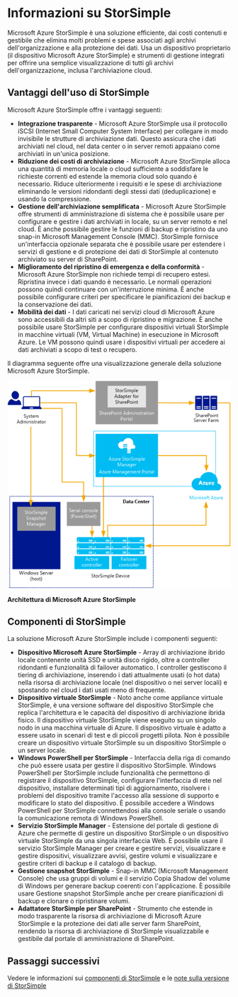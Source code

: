 <properties 
   pageTitle="Informazioni su StorSimple" 
   description="Descrive le funzionalità, l'architettura e i componenti di StorSimple." 
   services="storsimple" 
   documentationCenter="NA" 
   authors="SharS" 
   manager="AdinaH" 
   editor=""/>

<tags
   ms.service="storsimple"
   ms.devlang="NA"
   ms.topic="article"
   ms.tgt_pltfrm="NA"
   ms.workload="TBD" 
   ms.date="02/17/2015"
   ms.author="v-sharos@microsoft.com"/>

# Informazioni su StorSimple 

Microsoft Azure StorSimple è una soluzione efficiente, dai costi contenuti e gestibile che elimina molti problemi e spese associati agli archivi dell'organizzazione e alla protezione dei dati. Usa un dispositivo proprietario (il dispositivo Microsoft Azure StorSimple) e strumenti di gestione integrati per offrire una semplice visualizzazione di tutti gli archivi dell'organizzazione, inclusa l'archiviazione cloud.

## Vantaggi dell'uso di StorSimple

Microsoft Azure StorSimple offre i vantaggi seguenti:

- **Integrazione trasparente** - Microsoft Azure StorSimple usa il protocollo iSCSI (Internet Small Computer System Interface) per collegare in modo invisibile le strutture di archiviazione dati. Questo assicura che i dati archiviati nel cloud, nel data center o in server remoti appaiano come archiviati in un'unica posizione.
- **Riduzione dei costi di archiviazione** - Microsoft Azure StorSimple alloca una quantità di memoria locale o cloud sufficiente a soddisfare le richieste correnti ed estende la memoria cloud solo quando è necessario. Riduce ulteriormente i requisiti e le spese di archiviazione eliminando le versioni ridondanti degli stessi dati (deduplicazione) e usando la compressione.
- **Gestione dell'archiviazione semplificata** - Microsoft Azure StorSimple offre strumenti di amministrazione di sistema che è possibile usare per configurare e gestire i dati archiviati in locale, su un server remoto e nel cloud. È anche possibile gestire le funzioni di backup e ripristino da uno snap-in Microsoft Management Console (MMC). StorSimple fornisce un'interfaccia opzionale separata che è possibile usare per estendere i servizi di gestione e di protezione dei dati di StorSimple al contenuto archiviato su server di SharePoint. 
- **Miglioramento del ripristino di emergenza e della conformità** - Microsoft Azure StorSimple non richiede tempi di recupero estesi. Ripristina invece i dati quando è necessario. Le normali operazioni possono quindi continuare con un'interruzione minima. È anche possibile configurare criteri per specificare le pianificazioni dei backup e la conservazione dei dati.
- **Mobilità dei dati** - I dati caricati nei servizi cloud di Microsoft Azure sono accessibili da altri siti a scopo di ripristino e migrazione. È anche possibile usare StorSimple per configurare dispositivi virtuali StorSimple in macchine virtuali (VM, Virtual Machine) in esecuzione in Microsoft Azure. Le VM possono quindi usare i dispositivi virtuali per accedere ai dati archiviati a scopo di test o recupero. 

Il diagramma seguente offre una visualizzazione generale della soluzione Microsoft Azure StorSimple.

![StorSimple architecture](./media/storsimple-overview/hcs-data-services-storsimple-system-architecture.png)

**Architettura di Microsoft Azure StorSimple**

## Componenti di StorSimple

La soluzione Microsoft Azure StorSimple include i componenti seguenti:

- **Dispositivo Microsoft Azure StorSimple**  - Array di archiviazione ibrido locale contenente unità SSD e unità disco rigido, oltre a controller ridondanti e funzionalità di failover automatico. I controller gestiscono il tiering di archiviazione, inserendo i dati attualmente usati (o hot data) nella risorsa di archiviazione locale (nel dispositivo o nei server locali) e spostando nel cloud i dati usati meno di frequente.
- **Dispositivo virtuale StorSimple**  - Noto anche come appliance virtuale StorSimple, è una versione software del dispositivo StorSimple che replica l'architettura e le capacità del dispositivo di archiviazione ibrida fisico. Il dispositivo virtuale StorSimple viene eseguito su un singolo nodo in una macchina virtuale di Azure. Il dispositivo virtuale è adatto a essere usato in scenari di test e di piccoli progetti pilota. Non è possibile creare un dispositivo virtuale StorSimple su un dispositivo StorSimple o un server locale.
- **Windows PowerShell per StorSimple**  - Interfaccia della riga di comando che può essere usata per gestire il dispositivo StorSimple. Windows PowerShell per StorSimple include funzionalità che permettono di registrare il dispositivo StorSimple, configurare l'interfaccia di rete nel dispositivo, installare determinati tipi di aggiornamento, risolvere i problemi del dispositivo tramite l'accesso alla sessione di supporto e modificare lo stato del dispositivo. È possibile accedere a Windows PowerShell per StorSimple connettendosi alla console seriale o usando la comunicazione remota di Windows PowerShell.
- **Servizio StorSimple Manager**  - Estensione del portale di gestione di Azure che permette di gestire un dispositivo StorSimple o un dispositivo virtuale StorSimple da una singola interfaccia Web. È possibile usare il servizio StorSimple Manager per creare e gestire servizi, visualizzare e gestire dispositivi, visualizzare avvisi, gestire volumi e visualizzare e gestire criteri di backup e il catalogo di backup.
- **Gestione snapshot StorSimple**  - Snap-in MMC (Microsoft Management Console) che usa gruppi di volumi e il servizio Copia Shadow del volume di Windows per generare backup coerenti con l'applicazione. È possibile usare Gestione snapshot StorSimple anche per creare pianificazioni di backup e clonare o ripristinare volumi. 
- **Adattatore StorSimple per SharePoint**  - Strumento che estende in modo trasparente la risorsa di archiviazione di Microsoft Azure StorSimple e la protezione dei dati alle server farm SharePoint, rendendo la risorsa di archiviazione di StorSimple visualizzabile e gestibile dal portale di amministrazione di SharePoint.

## Passaggi successivi

Vedere le informazioni sui [componenti di StorSimple](https://technet.microsoft.com/library/cc754482.aspx) e le [note sulla versione di StorSimple](https://msdn.microsoft.com/library/azure/dn772367.aspx)





<!--HONumber=52-->